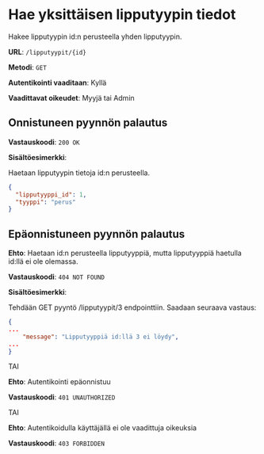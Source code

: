 # Hae yksittäisen lipputyypin tiedot

Hakee lipputyypin id:n perusteella yhden lipputyypin.

**URL**: `/lipputyypit/{id}`

**Metodi**: `GET`

**Autentikointi vaaditaan**: Kyllä

**Vaadittavat oikeudet**: Myyjä tai Admin

## Onnistuneen pyynnön palautus

**Vastauskoodi**: `200 OK`

**Sisältöesimerkki**:

Haetaan lipputyypin tietoja id:n perusteella.

```json
{
  "lipputyyppi_id": 1,
  "tyyppi": "perus"
}
```

## Epäonnistuneen pyynnön palautus

**Ehto**: Haetaan id:n perusteella lipputyyppiä, mutta lipputyyppiä haetulla id:llä ei ole olemassa.

**Vastauskoodi**: `404 NOT FOUND`

**Sisältöesimerkki**:

Tehdään GET pyyntö /lipputyypit/3 endpointtiin. Saadaan seuraava vastaus:

```json
{
...
    "message": "Lipputyyppiä id:llä 3 ei löydy",
...
}
```

TAI

__Ehto__: Autentikointi epäonnistuu

__Vastauskoodi__: `401 UNAUTHORIZED`

TAI

__Ehto__: Autentikoidulla käyttäjällä ei ole vaadittuja oikeuksia

__Vastauskoodi__: `403 FORBIDDEN`